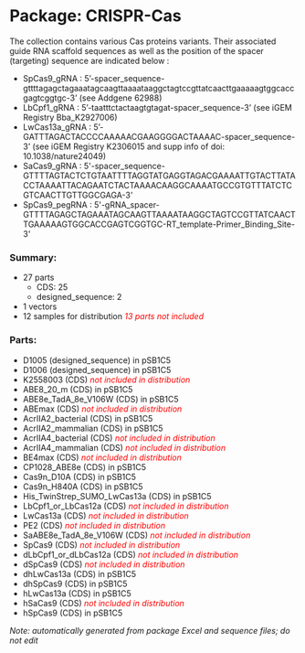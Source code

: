 # Package: CRISPR-Cas

The collection contains various Cas proteins variants. 
Their associated guide RNA scaffold sequences as well as the position of the spacer (targeting) sequence are indicated below : 
- SpCas9_gRNA : 5’-spacer_sequence-gttttagagctagaaatagcaagttaaaataaggctagtccgttatcaacttgaaaaagtggcaccgagtcggtgc-3’ (see Addgene 62988) 
- LbCpf1_gRNA : 5’-taatttctactaagtgtagat-spacer_sequence-3’ (see iGEM Registry Bba_K2927006)
- LwCas13a_gRNA : 5’-GATTTAGACTACCCCAAAAACGAAGGGGACTAAAAC-spacer_sequence-3’ (see iGEM Registry K2306015 and supp info of doi: 10.1038/nature24049)
- SaCas9_gRNA : 5'-spacer_sequence-GTTTTAGTACTCTGTAATTTTAGGTATGAGGTAGACGAAAATTGTACTTATACCTAAAATTACAGAATCTACTAAAACAAGGCAAAATGCCGTGTTTATCTCGTCAACTTGTTGGCGAGA-3'
- SpCas9_pegRNA : 5'-gRNA_spacer- GTTTTAGAGCTAGAAATAGCAAGTTAAAATAAGGCTAGTCCGTTATCAACTTGAAAAAGTGGCACCGAGTCGGTGC-RT_template-Primer_Binding_Site-3'

### Summary:

- 27 parts
    - CDS: 25
    - designed_sequence: 2
- 1 vectors
- 12 samples for distribution _<span style="color:red">13 parts not included</span>_

### Parts:

- D1005 (designed_sequence) in pSB1C5
- D1006 (designed_sequence) in pSB1C5
- K2558003 (CDS) _<span style="color:red">not included in distribution</span>_
- ABE8_20_m (CDS) in pSB1C5
- ABE8e_TadA_8e_V106W (CDS) in pSB1C5
- ABEmax (CDS) _<span style="color:red">not included in distribution</span>_
- AcrIIA2_bacterial (CDS) in pSB1C5
- AcrIIA2_mammalian (CDS) in pSB1C5
- AcrIIA4_bacterial (CDS) _<span style="color:red">not included in distribution</span>_
- AcrIIA4_mammalian (CDS) _<span style="color:red">not included in distribution</span>_
- BE4max (CDS) _<span style="color:red">not included in distribution</span>_
- CP1028_ABE8e (CDS) in pSB1C5
- Cas9n_D10A (CDS) in pSB1C5
- Cas9n_H840A (CDS) in pSB1C5
- His_TwinStrep_SUMO_LwCas13a (CDS) in pSB1C5
- LbCpf1_or_LbCas12a (CDS) _<span style="color:red">not included in distribution</span>_
- LwCas13a (CDS) _<span style="color:red">not included in distribution</span>_
- PE2 (CDS) _<span style="color:red">not included in distribution</span>_
- SaABE8e_TadA_8e_V106W (CDS) _<span style="color:red">not included in distribution</span>_
- SpCas9 (CDS) _<span style="color:red">not included in distribution</span>_
- dLbCpf1_or_dLbCas12a (CDS) _<span style="color:red">not included in distribution</span>_
- dSpCas9 (CDS) _<span style="color:red">not included in distribution</span>_
- dhLwCas13a (CDS) in pSB1C5
- dhSpCas9 (CDS) in pSB1C5
- hLwCas13a (CDS) in pSB1C5
- hSaCas9 (CDS) _<span style="color:red">not included in distribution</span>_
- hSpCas9 (CDS) in pSB1C5

_Note: automatically generated from package Excel and sequence files; do not edit_
